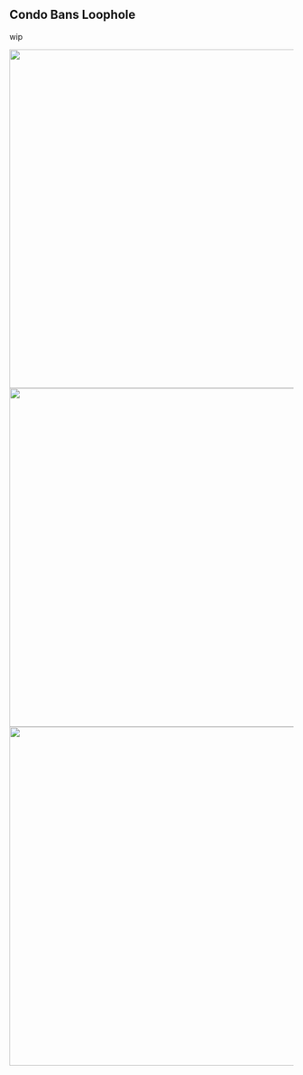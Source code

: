 ## Condo Bans Loophole

wip


<div style="text-align:center;">
  <a href="https://i.imgur.com/yeThU44.png" target="_blank" rel="noopener noreferrer">
    <img src="https://i.imgur.com/yeThU44.png" width="600" />
  </a>
</div>


<div style="text-align:center;">
  <a href="https://i.imgur.com/vkUazeN.png" target="_blank" rel="noopener noreferrer">
    <img src="https://i.imgur.com/vkUazeN.png" width="600" />
  </a>
</div>



<div style="text-align:center;">
  <a href="https://i.imgur.com/PxSAlNe.png" target="_blank" rel="noopener noreferrer">
    <img src="https://i.imgur.com/PxSAlNe.png" width="600" />
  </a>
</div>

